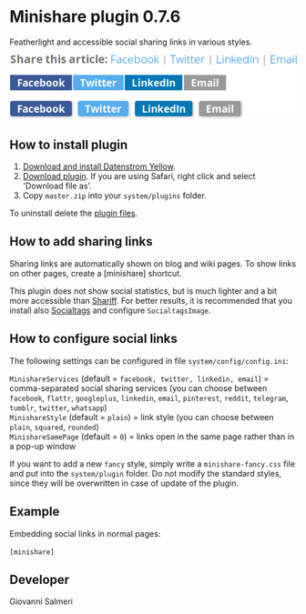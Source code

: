 # Minishare plugin 0.7.6

Featherlight and accessible social sharing links in various styles.

![Screenshot](minishare-screenshot.png?raw=true)

## How to install plugin

1. [Download and install Datenstrom Yellow](https://github.com/datenstrom/yellow/).
2. [Download plugin](../../archive/master.zip). If you are using Safari, right click and select 'Download file as'.
3. Copy `master.zip` into your `system/plugins` folder.

To uninstall delete the [plugin files](update.ini).

## How to add sharing links

Sharing links are automatically shown on blog and wiki pages. To show links on other pages, create a [minishare] shortcut.

This plugin does not show social statistics, but is much lighter and a bit more accessible than [Shariff](https://github.com/schulle4u/yellow-plugin-shariff). For better results, it is recommended that you install also [Socialtags](https://github.com/schulle4u/yellow-plugin-socialtags) and configure `SocialtagsImage`.

## How to configure social links

The following settings can be configured in file `system/config/config.ini`:

`MinishareServices` (default = `facebook, twitter, linkedin, email`) = comma-separated social sharing services (you can choose between `facebook`, `flattr`, `googleplus`, `linkedin`, `email`, `pinterest`, `reddit`, `telegram`, `tumblr`, `twitter`, `whatsapp`)  
`MinishareStyle` (default = `plain`) = link style (you can choose between `plain`, `squared`, `rounded`)  
`MinishareSamePage` (default = `0`) = links open in the same page rather than in a pop-up window  

If you want to add a new `fancy` style, simply write a `minishare-fancy.css`  file and put into the `system/plugin` folder. Do not modify the standard styles, since they will be overwritten in case of update of the plugin.

## Example

Embedding social links in normal pages:

`[minishare]`

## Developer

Giovanni Salmeri
